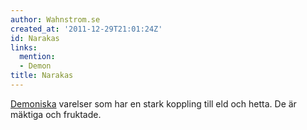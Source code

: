 ```yaml
---
author: Wahnstrom.se
created_at: '2011-12-29T21:01:24Z'
id: Narakas
links:
  mention:
  - Demon
title: Narakas
---
```


[Demoniska] varelser som har en stark koppling till eld och hetta. De är mäktiga och fruktade.

  [Demoniska]: Demon